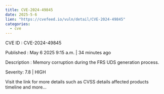 ```yaml
---
title: CVE-2024-49845
date: 2025-5-6
lien: "https://cvefeed.io/vuln/detail/CVE-2024-49845"
categories:
  - cve
---
```


CVE ID : CVE-2024-49845

Published :  May 6
2025
9:15 a.m. | 34 minutes ago

Description : Memory corruption during the FRS UDS generation process.

Severity: 7.8 | HIGH

Visit the link for more details
such as CVSS details
affected products
timeline
and more...
